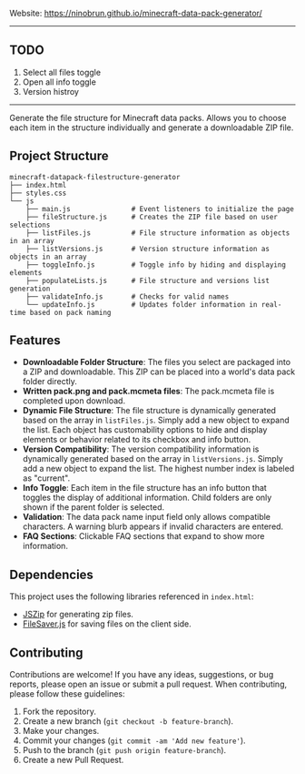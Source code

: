 Website: https://ninobrun.github.io/minecraft-data-pack-generator/

---

## TODO

1. Select all files toggle
2. Open all info toggle
3. Version histroy

---

Generate the file structure for Minecraft data packs. Allows you to choose each item in the structure individually and generate a downloadable ZIP file.

## Project Structure

```
minecraft-datapack-filestructure-generator
├── index.html
├── styles.css
└── js
    ├── main.js               # Event listeners to initialize the page
    ├── fileStructure.js      # Creates the ZIP file based on user selections
    ├── listFiles.js          # File structure information as objects in an array
    ├── listVersions.js       # Version structure information as objects in an array
    ├── toggleInfo.js         # Toggle info by hiding and displaying elements
    ├── populateLists.js      # File structure and versions list generation
    ├── validateInfo.js       # Checks for valid names
    └── updateInfo.js         # Updates folder information in real-time based on pack naming
```

## Features

- **Downloadable Folder Structure**: The files you select are packaged into a ZIP and downloadable. This ZIP can be placed into a world's data pack folder directly.
- **Written pack.png and pack.mcmeta files**: The pack.mcmeta file is completed upon download.
- **Dynamic File Structure**: The file structure is dynamically generated based on the array in `listFiles.js`. Simply add a new object to expand the list. Each object has customability options to hide and display elements or behavior related to its checkbox and info button.
- **Version Compatibility**: The version compatibility information is dynamically generated based on the array in `listVersions.js`. Simply add a new object to expand the list. The highest number index is labeled as "current".
- **Info Toggle**: Each item in the file structure has an info button that toggles the display of additional information. Child folders are only shown if the parent folder is selected.
- **Validation**: The data pack name input field only allows compatible characters. A warning blurb appears if invalid characters are entered.
- **FAQ Sections**: Clickable FAQ sections that expand to show more information.

## Dependencies

This project uses the following libraries referenced in `index.html`:

- [JSZip](https://stuk.github.io/jszip/) for generating zip files.
- [FileSaver.js](https://github.com/eligrey/FileSaver.js/) for saving files on the client side.

## Contributing

Contributions are welcome! If you have any ideas, suggestions, or bug reports, please open an issue or submit a pull request. When contributing, please follow these guidelines:

1. Fork the repository.
2. Create a new branch (`git checkout -b feature-branch`).
3. Make your changes.
4. Commit your changes (`git commit -am 'Add new feature'`).
5. Push to the branch (`git push origin feature-branch`).
6. Create a new Pull Request.
